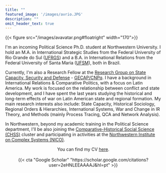 ```yaml
---
title: ""
featured_image: '/images/avrio.JPG'
description: ""
omit_header_text: true
---
```


{{< figure src="/images/avavatar.png#floatright" width="170">}}

I'm an incoming Political Science Ph.D. student at Northwestern University. I hold an M.A. in International Strategic Studies from the Federal University of Rio Grande do Sul ([UFRGS](http://ufrgs.br/)) and a B.A. in International Relations from the Federal University of Santa Maria ([UFSM](https://www.ufsm.br/)), both in Brazil. 

Currently, I'm also a Research Fellow at the [Research Group on State Capacity, Security and Defense](http://ufsm.br/gecap) - [GECAP/CNPq](http://dgp.cnpq.br/dgp/espelhogrupo/6450070412019030). I have a background in International Relations & Comparative Politics, with a focus on Latin America. My work is focused on the relationship between conflict and state development, and I have spent the last years studying the historical and long-term effects of war on Latin American state and regional formation. My main research interests also include: State Capacity, Historical Sociology, Regional Orders & Hierarchies, International Systems, War and Change in IR Theory, and Methods (mainly Process Tracing, QCA and Network Analysis).
 
In Northwestern, beyond my academic training in the Political Science department, I'll be also joining the [Comparative-Historical Social Science (CHSS)](https://buffett.northwestern.edu/programs/chss/index.html) cluster and participating in activities at the [Northwestern Institute on Complex Systems (NICO)](https://www.nico.northwestern.edu/about/).
 
<center>You can find my CV <a href="/CV.pdf">here</a>.</center>
<br>
<center>{{< cta "Google Scholar" "https://scholar.google.com/citations?user=2eHNLEEAAAAJ&hl=pt" >}}
</center>